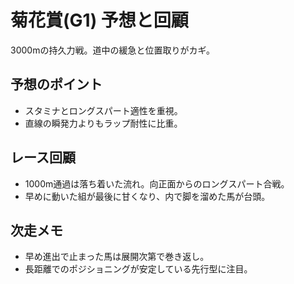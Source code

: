 # 菊花賞(G1) 予想と回顧

3000mの持久力戦。道中の緩急と位置取りがカギ。

## 予想のポイント
- スタミナとロングスパート適性を重視。
- 直線の瞬発力よりもラップ耐性に比重。

## レース回顧
- 1000m通過は落ち着いた流れ。向正面からのロングスパート合戦。
- 早めに動いた組が最後に甘くなり、内で脚を溜めた馬が台頭。

## 次走メモ
- 早め進出で止まった馬は展開次第で巻き返し。
- 長距離でのポジショニングが安定している先行型に注目。

